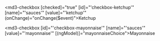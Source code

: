 <md3-checkbox
  [checked]="true"
  [id]="'checkbox-ketchup'"
  [name]="'sauces'"
  [value]="'ketchup'"
  (onChange)="onChange($event)">Ketchup</md3-checkbox>

<md3-checkbox
  [id]="'checkbox-mayonnaise'"
  [name]="'sauces'"
  [value]="'mayonnaise'"
  [(ngModel)]="mayonnaiseChoice">Mayonnaise</md3-checkbox>